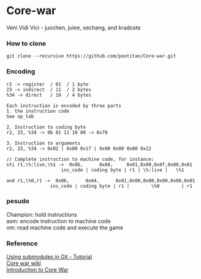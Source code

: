 # Core-war
Veni Vidi Vici - juochen, julee, sechang, and kradoste<br>

### How to clone
```
git clone --recursive https://github.com/pootitan/Core-war.git
```

### Encoding
```
r2 -> register  / 01  / 1 byte
23 -> indirect  / 11  / 2 bytes
%34 -> direct   / 10  / 4 bytes

Each instruction is encoded by three parts
1. the instruction code
See op_tab

2. Instruction to coding byte
r2, 23, %34 -> 0b 01 11 10 00 -> 0x78

3. Instruction to arguments
r2, 23, %34 -> 0x02 | 0x00 0x17 | 0x00 0x00 0x00 0x22

// Complete instruction to machine code, for instance:
sti r1,\%:live,\%1 ->  0x0b,      0x68,     0x01,0x00,0x0f,0x00,0x01
                    ins_code | coding byte | r1 | \%:live |   \%1
                    
and r1,\%0,r1 ->  0x06,      0x64,      0x01,0x00,0x00,0x00,0x00,0x01
                ins_code | coding byte | r1 |        \%0        | r1
```

### pesudo
Champion: hold instructions<br>
asm: encode instruction to machine code<br>
vm: read machine code and execute the game


### Reference
[Using submodules in Git - Tutorial](https://www.vogella.com/tutorials/GitSubmodules/article.html)<br>
[Core war wiki](https://en.wikipedia.org/wiki/Core_War)<br>
[Introduction to Core War](http://vyznev.net/corewar/guide.html#introduction)<br>
